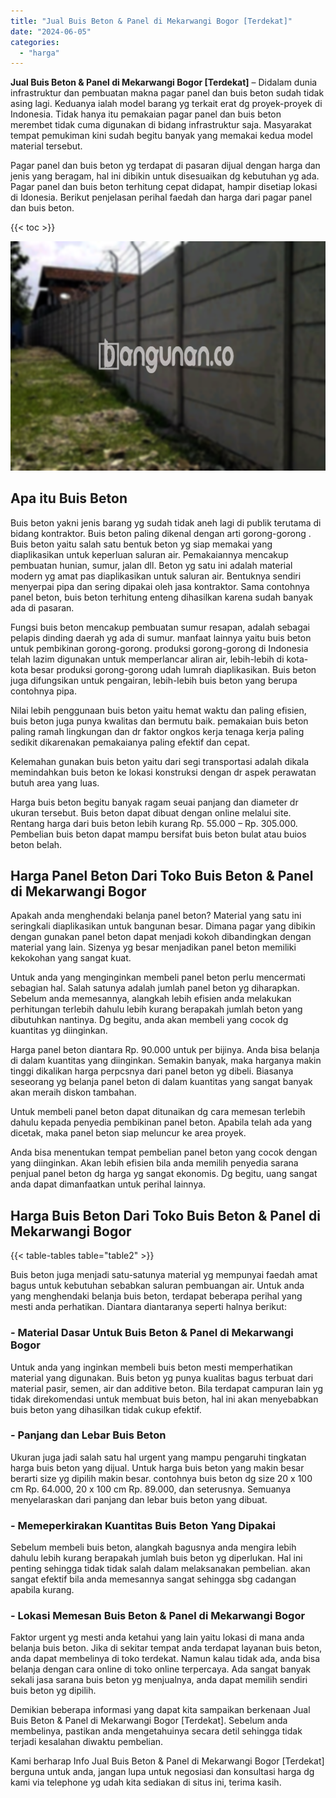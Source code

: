 ```yaml
---
title: "Jual Buis Beton & Panel di Mekarwangi Bogor [Terdekat]"
date: "2024-06-05"
categories: 
  - "harga"
---
```


**Jual Buis Beton & Panel di Mekarwangi Bogor \[Terdekat\]** – Didalam dunia infrastruktur dan pembuatan makna pagar panel dan buis beton sudah tidak asing lagi. Keduanya ialah model barang yg terkait erat dg proyek-proyek di Indonesia. Tidak hanya itu pemakaian pagar panel dan buis beton merembet tidak cuma digunakan di bidang infrastruktur saja. Masyarakat tempat pemukiman kini sudah begitu banyak yang memakai kedua model material tersebut.

Pagar panel dan buis beton yg terdapat di pasaran dijual dengan harga dan jenis yang beragam, hal ini dibikin untuk disesuaikan dg kebutuhan yg ada. Pagar panel dan buis beton terhitung cepat didapat, hampir disetiap lokasi di Idonesia. Berikut penjelasan perihal faedah dan harga dari pagar panel dan buis beton.

{{< toc >}}

![Jual Buis Beton & Panel di Mekarwangi Bogor [Terdekat]](/images/jual-panel-buis-beton-murah-47.png)

## Apa itu Buis Beton

Buis beton yakni jenis barang yg sudah tidak aneh lagi di publik terutama di bidang kontraktor. Buis beton paling dikenal dengan arti gorong-gorong . Buis beton yaitu salah satu bentuk beton yg siap memakai yang diaplikasikan untuk keperluan saluran air. Pemakaiannya mencakup pembuatan hunian, sumur, jalan dll. Beton yg satu ini adalah material modern yg amat pas diaplikasikan untuk saluran air. Bentuknya sendiri menyerpai pipa dan sering dipakai oleh jasa kontraktor. Sama contohnya panel beton, buis beton terhitung enteng dihasilkan karena sudah banyak ada di pasaran.

Fungsi buis beton mencakup pembuatan sumur resapan, adalah sebagai pelapis dinding daerah yg ada di sumur. manfaat lainnya yaitu buis beton untuk pembikinan gorong-gorong. produksi gorong-gorong di Indonesia telah lazim digunakan untuk memperlancar aliran air, lebih-lebih di kota-kota besar produksi gorong-gorong udah lumrah diaplikasikan. Buis beton juga difungsikan untuk pengairan, lebih-lebih buis beton yang berupa contohnya pipa.

Nilai lebih penggunaan buis beton yaitu hemat waktu dan paling efisien, buis beton juga punya kwalitas dan bermutu baik. pemakaian buis beton paling ramah lingkungan dan dr faktor ongkos kerja tenaga kerja paling sedikit dikarenakan pemakaianya paling efektif dan cepat.

Kelemahan gunakan buis beton yaitu dari segi transportasi adalah dikala memindahkan buis beton ke lokasi konstruksi dengan dr aspek perawatan butuh area yang luas.

Harga buis beton begitu banyak ragam seuai panjang dan diameter dr ukuran tersebut. Buis beton dapat dibuat dengan online melalui site. Rentang harga dari buis beton lebih kurang Rp. 55.000 – Rp. 305.000. Pembelian buis beton dapat mampu bersifat buis beton bulat atau buios beton belah.

## Harga Panel Beton Dari Toko Buis Beton & Panel di Mekarwangi Bogor

Apakah anda menghendaki belanja panel beton? Material yang satu ini seringkali diaplikasikan untuk bangunan besar. Dimana pagar yang dibikin dengan gunakan panel beton dapat menjadi kokoh dibandingkan dengan material yang lain. Sizenya yg besar menjadikan panel beton memiliki kekokohan yang sangat kuat.

Untuk anda yang menginginkan membeli panel beton perlu mencermati sebagian hal. Salah satunya adalah jumlah panel beton yg diharapkan. Sebelum anda memesannya, alangkah lebih efisien anda melakukan perhitungan terlebih dahulu lebih kurang berapakah jumlah beton yang dibutuhkan nantinya. Dg begitu, anda akan membeli yang cocok dg kuantitas yg diinginkan.

Harga panel beton diantara Rp. 90.000 untuk per bijinya. Anda bisa belanja di dalam kuantitas yang diinginkan. Semakin banyak, maka harganya makin tinggi dikalikan harga perpcsnya dari panel beton yg dibeli. Biasanya seseorang yg belanja panel beton di dalam kuantitas yang sangat banyak akan meraih diskon tambahan.

Untuk membeli panel beton dapat ditunaikan dg cara memesan terlebih dahulu kepada penyedia pembikinan panel beton. Apabila telah ada yang dicetak, maka panel beton siap meluncur ke area proyek.

Anda bisa menentukan tempat pembelian panel beton yang cocok dengan yang diinginkan. Akan lebih efisien bila anda memilih penyedia sarana penjual panel beton dg harga yg sangat ekonomis. Dg begitu, uang sangat anda dapat dimanfaatkan untuk perihal lainnya.

## Harga Buis Beton Dari Toko Buis Beton & Panel di Mekarwangi Bogor

{{< table-tables table="table2" >}}

Buis beton juga menjadi satu-satunya material yg mempunyai faedah amat bagus untuk kebutuhan sebabkan saluran pembuangan air. Untuk anda yang menghendaki belanja buis beton, terdapat beberapa perihal yang mesti anda perhatikan. Diantara diantaranya seperti halnya berikut:

### \- Material Dasar Untuk Buis Beton & Panel di Mekarwangi Bogor

Untuk anda yang inginkan membeli buis beton mesti memperhatikan material yang digunakan. Buis beton yg punya kualitas bagus terbuat dari material pasir, semen, air dan additive beton. Bila terdapat campuran lain yg tidak direkomendasi untuk membuat buis beton, hal ini akan menyebabkan buis beton yang dihasilkan tidak cukup efektif.

### \- Panjang dan Lebar Buis Beton

Ukuran juga jadi salah satu hal urgent yang mampu pengaruhi tingkatan harga buis beton yang dijual. Untuk harga buis beton yang makin besar berarti size yg dipilih makin besar. contohnya buis beton dg size 20 x 100 cm Rp. 64.000, 20 x 100 cm Rp. 89.000, dan seterusnya. Semuanya menyelaraskan dari panjang dan lebar buis beton yang dibuat.

### \- Memeperkirakan Kuantitas Buis Beton Yang Dipakai

Sebelum membeli buis beton, alangkah bagusnya anda mengira lebih dahulu lebih kurang berapakah jumlah buis beton yg diperlukan. Hal ini penting sehingga tidak tidak salah dalam melaksanakan pembelian. akan sangat efektif bila anda memesannya sangat sehingga sbg cadangan apabila kurang.

### \- Lokasi Memesan Buis Beton & Panel di Mekarwangi Bogor

Faktor urgent yg mesti anda ketahui yang lain yaitu lokasi di mana anda belanja buis beton. Jika di sekitar tempat anda terdapat layanan buis beton, anda dapat membelinya di toko terdekat. Namun kalau tidak ada, anda bisa belanja dengan cara online di toko online terpercaya. Ada sangat banyak sekali jasa sarana buis beton yg menjualnya, anda dapat memilih sendiri buis beton yg dipilih.

Demikian beberapa informasi yang dapat kita sampaikan berkenaan Jual Buis Beton & Panel di Mekarwangi Bogor \[Terdekat\]. Sebelum anda membelinya, pastikan anda mengetahuinya secara detil sehingga tidak terjadi kesalahan diwaktu pembelian.

Kami berharap Info Jual Buis Beton & Panel di Mekarwangi Bogor \[Terdekat\] berguna untuk anda, jangan lupa untuk negosiasi dan konsultasi harga dg kami via telephone yg udah kita sediakan di situs ini, terima kasih.
